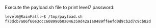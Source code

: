 Execute the payload.sh file to print level7 password:

```sh
level6@RainFall:~$ /tmp/payload.sh 
f73dcb7a06f60e3ccc608990b0a046359d42a1a0489ffeefd0d9cb2d7c9cb82d
```